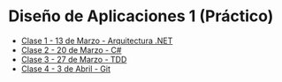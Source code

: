# Diseño de Aplicaciones 1 (Práctico)

* [Clase 1 - 13 de Marzo - Arquitectura .NET](https://github.com/mariosouto/d1-2019/tree/master/C1-arquitectura-.net)
* [Clase 2 - 20 de Marzo - C#](https://github.com/mariosouto/d1-2019/tree/master/C2-CSharp)
* [Clase 3 - 27 de Marzo - TDD](https://github.com/mariosouto/d1-2019/tree/master/C3-TDD)
* [Clase 4 - 3 de Abril - Git](https://github.com/mariosouto/d1-2019/tree/master/C4-Git)
